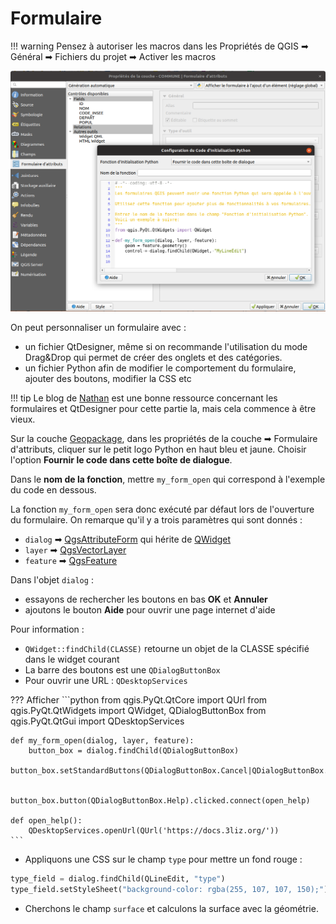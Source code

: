 # Formulaire

!!! warning
    Pensez à autoriser les macros dans les 
    Propriétés de QGIS ➡ Général ➡ Fichiers du projet ➡ Activer les macros

![Formulaire avec logique Python](media/formulaire_python.png)

On peut personnaliser un formulaire avec :

* un fichier QtDesigner, même si on recommande l'utilisation du mode Drag&Drop qui permet de créer des onglets
  et des catégories.
* un fichier Python afin de modifier le comportement du formulaire, ajouter des boutons, modifier la CSS etc

!!! tip
    Le blog de [Nathan](https://woostuff.wordpress.com/2011/09/05/qgis-tips-custom-feature-forms-with-python-logic/)
    est une bonne ressource concernant les formulaires et QtDesigner pour cette partie la, mais cela
    commence à être vieux.

Sur la couche [Geopackage](./solution/formulaire.gpkg), dans les propriétés de la couche ➡ Formulaire d'attributs,
cliquer sur le petit logo Python en haut bleu et jaune. Choisir l'option **Fournir le code dans cette boîte de
dialogue**.

Dans le **nom de la fonction**, mettre `my_form_open` qui correspond à l'exemple du code en dessous.

La fonction `my_form_open` sera donc exécuté par défaut lors de l'ouverture du formulaire. On remarque qu'il
y a trois paramètres qui sont donnés :

* `dialog` ➡ [QgsAttributeForm](https://qgis.org/api/classQgsAttributeForm.html) qui hérite de [QWidget](https://doc.qt.io/qt-5/qwidget.html)
* `layer` ➡ [QgsVectorLayer](https://qgis.org/api/classQgsVectorLayer.html)
* `feature` ➡ [QgsFeature](https://qgis.org/api/classQgsFeature.html)

Dans l'objet `dialog` :

* essayons de rechercher les boutons en bas **OK** et **Annuler**
* ajoutons le bouton **Aide** pour ouvrir une page internet d'aide

Pour information :

* `QWidget::findChild(CLASSE)` retourne un objet de la CLASSE spécifié dans le widget courant
* La barre des boutons est une `QDialogButtonBox`
* Pour ouvrir une URL : `QDesktopServices`

??? Afficher
    ```python
    from qgis.PyQt.QtCore import QUrl
    from qgis.PyQt.QtWidgets import QWidget, QDialogButtonBox
    from qgis.PyQt.QtGui import QDesktopServices
    
    def my_form_open(dialog, layer, feature):
        button_box = dialog.findChild(QDialogButtonBox)
        button_box.setStandardButtons(QDialogButtonBox.Cancel|QDialogButtonBox.Help|QDialogButtonBox.Ok)
        
        button_box.button(QDialogButtonBox.Help).clicked.connect(open_help)
    
    def open_help():
        QDesktopServices.openUrl(QUrl('https://docs.3liz.org/'))
    ```

* Appliquons une CSS sur le champ `type` pour mettre un fond rouge :

```python
type_field = dialog.findChild(QLineEdit, "type")
type_field.setStyleSheet("background-color: rgba(255, 107, 107, 150);")
```

* Cherchons le champ `surface` et calculons la surface avec la géométrie.

